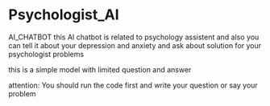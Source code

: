 # Psychologist_AI
AI_CHATBOT
this AI chatbot is related to psychology assistent and also you can tell it about your depression and anxiety and ask about solution for your psychologist problems

this is a simple model with limited question and answer

attention:
You should run the code first and write your question or say your problem

